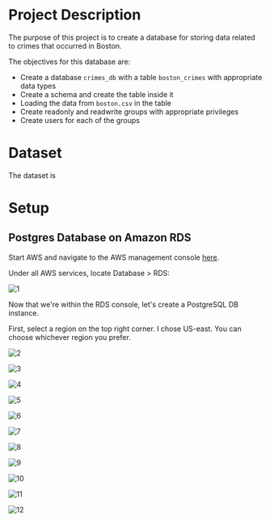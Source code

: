 # Project Description

The purpose of this project is to create a database for storing data related to crimes that occurred in Boston. 

The objectives for this database are:

- Create a database ```crimes_db``` with a table ```boston_crimes``` with appropriate data types
- Create a schema and create the table inside it
- Loading the data from ```boston.csv``` in the table
- Create readonly and readwrite groups with appropriate privileges
- Create users for each of the groups

# Dataset

The dataset is 
# Setup
## Postgres Database on Amazon RDS

Start AWS and navigate to the AWS management console [here](https://console.aws.amazon.com/console/).

Under all AWS services, locate Database > RDS:

![1](.images/1.png)

Now that we're within the RDS console, let's create a PostgreSQL DB instance.

First, select a region on the top right corner. I chose US-east. You can choose whichever region you prefer.

![2](.images/2.png)



![3](.images/3.png)

![4](.images/4.png)

![5](.images/5.png)

![6](.images/6.png)

![7](.images/7.png)

![8](.images/8.png)

![9](.images/9.png)

![10](.images/10.png)

![11](.images/11.png)

![12](.images/12.png)


